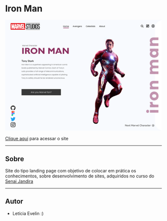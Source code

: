 # Iron Man

![](./img/desktop.png)

[Clique aqui](https://leticia-evelin.github.io/iron-man/) para acessar o site

---
## Sobre
Site do tipo landing page com objetivo de colocar em prática os conhecimentos, sobre desenvolvimento de sites, adquiridos no curso do [Senai Jandira](https://jandira.sp.senai.br/)

---

## Autor
- Letícia Evelin :)